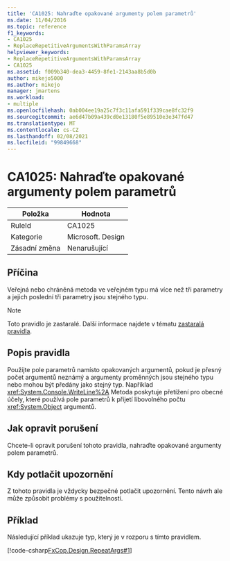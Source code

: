```yaml
---
title: 'CA1025: Nahraďte opakované argumenty polem parametrů'
ms.date: 11/04/2016
ms.topic: reference
f1_keywords:
- CA1025
- ReplaceRepetitiveArgumentsWithParamsArray
helpviewer_keywords:
- ReplaceRepetitiveArgumentsWithParamsArray
- CA1025
ms.assetid: f009b340-dea3-4459-8fe1-2143aa8b5d0b
author: mikejo5000
ms.author: mikejo
manager: jmartens
ms.workload:
- multiple
ms.openlocfilehash: 0ab004ee19a25c7f3c11afa591f339cae8fc32f9
ms.sourcegitcommit: ae6d47b09a439cd0e13180f5e89510e3e347fd47
ms.translationtype: MT
ms.contentlocale: cs-CZ
ms.lasthandoff: 02/08/2021
ms.locfileid: "99849668"
---
```

# <a name="ca1025-replace-repetitive-arguments-with-params-array"></a>CA1025: Nahraďte opakované argumenty polem parametrů

|Položka|Hodnota|
|-|-|
|RuleId|CA1025|
|Kategorie|Microsoft. Design|
|Zásadní změna|Nenarušující|

## <a name="cause"></a>Příčina
Veřejná nebo chráněná metoda ve veřejném typu má více než tři parametry a jejich poslední tři parametry jsou stejného typu.

> [!NOTE]
> Toto pravidlo je zastaralé. Další informace najdete v tématu [zastaralá pravidla](fxcop-unported-deprecated-rules.md).

## <a name="rule-description"></a>Popis pravidla
Použijte pole parametrů namísto opakovaných argumentů, pokud je přesný počet argumentů neznámý a argumenty proměnných jsou stejného typu nebo mohou být předány jako stejný typ. Například <xref:System.Console.WriteLine%2A> Metoda poskytuje přetížení pro obecné účely, které používá pole parametrů k přijetí libovolného počtu <xref:System.Object> argumentů.

## <a name="how-to-fix-violations"></a>Jak opravit porušení
Chcete-li opravit porušení tohoto pravidla, nahraďte opakované argumenty polem parametrů.

## <a name="when-to-suppress-warnings"></a>Kdy potlačit upozornění
Z tohoto pravidla je vždycky bezpečné potlačit upozornění. Tento návrh ale může způsobit problémy s použitelností.

## <a name="example"></a>Příklad
Následující příklad ukazuje typ, který je v rozporu s tímto pravidlem.

[!code-csharp[FxCop.Design.RepeatArgs#1](../code-quality/codesnippet/CSharp/ca1025-replace-repetitive-arguments-with-params-array_1.cs)]
